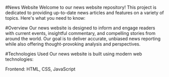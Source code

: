 #News Website
Welcome to our news website repository! This project is dedicated to providing up-to-date news articles and features on a variety of topics. Here's what you need to know:

#Overview
Our news website is designed to inform and engage readers with current events, insightful commentary, and compelling stories from around the world.
Our goal is to deliver accurate, unbiased news reporting while also offering thought-provoking analysis and perspectives.

#Technologies Used
Our news website is built using modern web technologies:

Frontend: HTML, CSS, JavaScript

